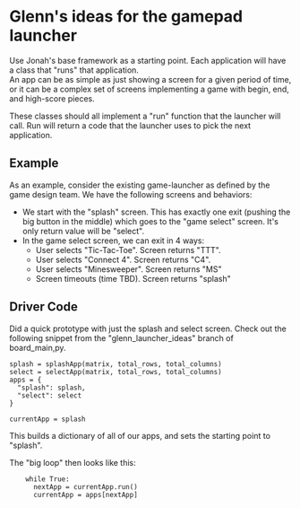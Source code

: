 # Glenn's ideas for the gamepad launcher
Use Jonah's base framework as a starting point.  Each application will have a class that "runs" that application.  
An app can be as simple as just showing a screen for a given period of time, or it can be a complex set of screens implementing a game with begin, end, and high-score pieces.

These classes should all implement a "run" function that the launcher will call.  Run will return a code that the launcher uses to pick the  next application.

## Example
As an example, consider the existing game-launcher as defined by the game design team.  We have the following screens and behaviors:
* We start with the "splash" screen.  This has exactly one exit (pushing the big button in the middle) which goes to the "game select" screen.  It's only return value will be "select".
* In the game select screen, we can exit in 4 ways:
  * User selects "Tic-Tac-Toe".  Screen returns "TTT".
  * User selects "Connect 4".  Screen returns "C4".
  * User selects "Minesweeper".  Screen returns "MS"
  * Screen timeouts (time TBD).  Screen returns "splash"

## Driver Code
Did a quick prototype with just the splash and select screen.
Check out the following snippet from the "glenn_launcher_ideas" branch of board_main,py.
```
splash = splashApp(matrix, total_rows, total_columns)
select = selectApp(matrix, total_rows, total_columns)
apps = {
  "splash": splash,
  "select": select
}

currentApp = splash 
```
This builds a dictionary of all of our apps, and sets the starting point to "splash".

The "big loop" then looks like this:
```
    while True:
      nextApp = currentApp.run()
      currentApp = apps[nextApp]
```

  
